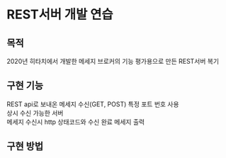 REST서버 개발 연습
=====

목적
---
2020년 히타치에서 개발한 메세지 브로커의 기능 평가용으로 만든 REST서버 복기

구현 기능
----
REST api로 보내온 메세지 수신(GET, POST)
특정 포트 번호 사용  
상시 수신 가능한 서버  
메세지 수신시 http 상태코드와 수신 완료 메세지 출력  

구현 방법
----